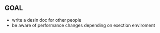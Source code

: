 ## GOAL
- write a desin doc for other people
- be aware of performance changes depending on exection enviroment
